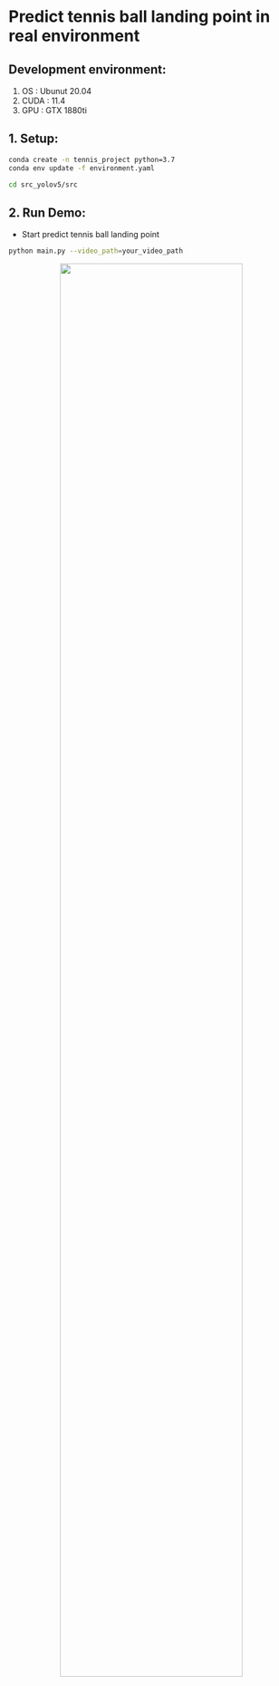# Predict tennis ball landing point in real environment

## Development environment:

  1. OS : Ubunut 20.04
  2. CUDA : 11.4
  3. GPU : GTX 1880ti

## 1. Setup:

```bash
conda create -n tennis_project python=3.7
conda env update -f environment.yaml

cd src_yolov5/src
```


## 2. Run Demo:

* Start predict tennis ball landing point

```bash
python main.py --video_path=your_video_path
```

<p align="center">
<img width="80%" src="https://user-images.githubusercontent.com/67572161/152946889-32039eeb-b8b5-4d9c-b25c-5db22a62e438.gif"/>
  
</p>
